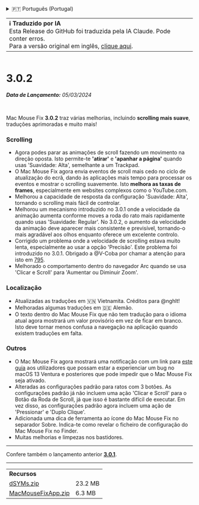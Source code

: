 <details>
<summary>🇵🇹 Português (Portugal)</summary>

[🇬🇧 English (GitHub)](https://github.com/noah-nuebling/mac-mouse-fix/releases/tag/3.0.2)\
[🇦🇩 Català](https://redirect.macmousefix.com/?target=mmf-release&tag=3.0.2&locale=ca)\
[🇩🇪 Deutsch](https://redirect.macmousefix.com/?target=mmf-release&tag=3.0.2&locale=de)\
[🇪🇸 Español](https://redirect.macmousefix.com/?target=mmf-release&tag=3.0.2&locale=es)\
[🇫🇷 Français](https://redirect.macmousefix.com/?target=mmf-release&tag=3.0.2&locale=fr)\
[🇮🇩 Indonesia](https://redirect.macmousefix.com/?target=mmf-release&tag=3.0.2&locale=id)\
[🇮🇹 Italiano](https://redirect.macmousefix.com/?target=mmf-release&tag=3.0.2&locale=it)\
[🇭🇺 Magyar](https://redirect.macmousefix.com/?target=mmf-release&tag=3.0.2&locale=hu)\
[🇳🇱 Nederlands](https://redirect.macmousefix.com/?target=mmf-release&tag=3.0.2&locale=nl)\
[🇵🇱 Polski](https://redirect.macmousefix.com/?target=mmf-release&tag=3.0.2&locale=pl)\
[🇧🇷 Português (Brasil)](https://redirect.macmousefix.com/?target=mmf-release&tag=3.0.2&locale=pt-BR)\
**🇵🇹 Português (Portugal)**\
[🇷🇴 Română](https://redirect.macmousefix.com/?target=mmf-release&tag=3.0.2&locale=ro)\
[🇸🇪 Svenska](https://redirect.macmousefix.com/?target=mmf-release&tag=3.0.2&locale=sv)\
[🇻🇳 Tiếng Việt](https://redirect.macmousefix.com/?target=mmf-release&tag=3.0.2&locale=vi)\
[🇹🇷 Türkçe](https://redirect.macmousefix.com/?target=mmf-release&tag=3.0.2&locale=tr)\
[🇨🇿 Čeština](https://redirect.macmousefix.com/?target=mmf-release&tag=3.0.2&locale=cs)\
[🇬🇷 Ελληνικά](https://redirect.macmousefix.com/?target=mmf-release&tag=3.0.2&locale=el)\
[🇷🇺 Русский](https://redirect.macmousefix.com/?target=mmf-release&tag=3.0.2&locale=ru)\
[🇺🇦 Українська](https://redirect.macmousefix.com/?target=mmf-release&tag=3.0.2&locale=uk)\
[🇮🇱 עברית](https://redirect.macmousefix.com/?target=mmf-release&tag=3.0.2&locale=he)\
[🇸🇦 العربية](https://redirect.macmousefix.com/?target=mmf-release&tag=3.0.2&locale=ar)\
[🇮🇳 हिन्दी](https://redirect.macmousefix.com/?target=mmf-release&tag=3.0.2&locale=hi)\
[🇹🇭 ไทย](https://redirect.macmousefix.com/?target=mmf-release&tag=3.0.2&locale=th)\
[🇨🇳 中文 (简体)](https://redirect.macmousefix.com/?target=mmf-release&tag=3.0.2&locale=zh-Hans)\
[🇨🇳 中文 (繁體)](https://redirect.macmousefix.com/?target=mmf-release&tag=3.0.2&locale=zh-Hant)\
[🇭🇰 中文（香港)](https://redirect.macmousefix.com/?target=mmf-release&tag=3.0.2&locale=zh-HK)\
[🇯🇵 日本語](https://redirect.macmousefix.com/?target=mmf-release&tag=3.0.2&locale=ja)\
[🇰🇷 한국어](https://redirect.macmousefix.com/?target=mmf-release&tag=3.0.2&locale=ko)\
[Help translate Mac Mouse Fix to different languages!](https://github.com/noah-nuebling/mac-mouse-fix/discussions/731)
</details>
<table align=><td>
<b>ℹ️ Traduzido por IA</b><br>
Esta Release do GitHub foi traduzida pela IA Claude. Pode conter erros.<br>
Para a versão original em inglês, <a href="https://github.com/noah-nuebling/mac-mouse-fix/releases/tag/3.0.2">clique aqui</a>.
</td></table>

<table></table>

# 3.0.2
***Data de Lançamento:** 05/03/2024*

<br>

Mac Mouse Fix **3.0.2** traz várias melhorias, incluindo **scrolling mais suave**, traduções aprimoradas e muito mais!

### Scrolling

- Agora podes parar as animações de scroll fazendo um movimento na direção oposta. Isto permite-te **'atirar'** e **'apanhar a página'** quando usas 'Suavidade: Alta', semelhante a um Trackpad.
- O Mac Mouse Fix agora envia eventos de scroll mais cedo no ciclo de atualização do ecrã, dando às aplicações mais tempo para processar os eventos e mostrar o scrolling suavemente. Isto **melhora as taxas de frames**, especialmente em websites complexos como o YouTube.com.
- Melhorou a capacidade de resposta da configuração 'Suavidade: Alta', tornando o scrolling mais fácil de controlar.
- Melhorou um mecanismo introduzido no 3.0.1 onde a velocidade da animação aumenta conforme moves a roda do rato mais rapidamente quando usas 'Suavidade: Regular'. No 3.0.2, o aumento da velocidade da animação deve aparecer mais consistente e previsível, tornando-o mais agradável aos olhos enquanto oferece um excelente controlo.
- Corrigido um problema onde a velocidade de scrolling estava muito lenta, especialmente ao usar a opção 'Precisão'. Este problema foi introduzido no 3.0.1. Obrigado a @V-Coba por chamar a atenção para isto em [795](https://github.com/noah-nuebling/mac-mouse-fix/issues/795).
- Melhorado o comportamento dentro do navegador Arc quando se usa 'Clicar e Scroll' para 'Aumentar ou Diminuir Zoom'.

### Localização

- Atualizadas as traduções em 🇻🇳 Vietnamita. Créditos para @nghlt!
- Melhoradas algumas traduções em 🇩🇪 Alemão.
- O texto dentro do Mac Mouse Fix que não tem tradução para o idioma atual agora mostrará um valor provisório em vez de ficar em branco. Isto deve tornar menos confusa a navegação na aplicação quando existem traduções em falta.

### Outros

- O Mac Mouse Fix agora mostrará uma notificação com um link para [este guia](https://github.com/noah-nuebling/mac-mouse-fix/discussions/861) aos utilizadores que possam estar a experienciar um bug no macOS 13 Ventura e posteriores que pode impedir que o Mac Mouse Fix seja ativado.
- Alteradas as configurações padrão para ratos com 3 botões. As configurações padrão já não incluem uma ação 'Clicar e Scroll' para o Botão da Roda de Scroll, já que isso é bastante difícil de executar. Em vez disso, as configurações padrão agora incluem uma ação de 'Pressionar' e 'Duplo Clique'.
- Adicionada uma dica de ferramenta ao ícone do Mac Mouse Fix no separador Sobre. Indica-te como revelar o ficheiro de configuração do Mac Mouse Fix no Finder.
- Muitas melhorias e limpezas nos bastidores.

---

Confere também o lançamento anterior [**3.0.1**](https://redirect.macmousefix.com/?target=mmf-release&tag=3.0.1&locale=pt-PT).

---

<table align="start">
<tr>
    <td colspan=2>
        <b>Recursos</b>
    </td>
</tr>
<tr>
    <td><a href="https://github.com/noah-nuebling/mac-mouse-fix/releases/download/3.0.2/dSYMs.zip">dSYMs.zip</a></td>
    <td>23.2 MB</td>
</tr>
<tr>
    <td><a href="https://github.com/noah-nuebling/mac-mouse-fix/releases/download/3.0.2/MacMouseFixApp.zip">MacMouseFixApp.zip</a></td>
    <td>6.3 MB</td>
</tr>
</table>